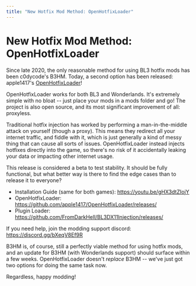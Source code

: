 ```yaml
---
title: "New Hotfix Mod Method: OpenHotfixLoader"
---
```


# New Hotfix Mod Method: OpenHotfixLoader

Since late 2020, the only reasonable method for using BL3 hotfix mods has been
c0dycode's B3HM.  Today, a second option has been released: apple1417's
[OpenHotfixLoader](https://github.com/apple1417/OpenHotfixLoader)!

OpenHotfixLoader works for both BL3 and Wonderlands.  It's extremely simple
with no bloat -- just place your mods in a mods folder and go!  The project is
also open source, and its most significant improvement of all: proxyless.

Traditional hotfix injection has worked by performing a man-in-the-middle
attack on yourself (though a proxy). This means they redirect all your internet
traffic, and fiddle with it, which is just generally a kind of messy thing that
can cause all sorts of issues. OpenHotfixLoader instead injects hotfixes
directly into the game, so there's no risk of it accidentally leaking your data
or impacting other internet usage.

This release is considered a beta to test stability. It should be fully
functional, but what better way is there to find the edge cases than to release
it to everyone?

- Installation Guide (same for both games): <https://youtu.be/gHX3dtZIojY>
- OpenHotfixLoader: <https://github.com/apple1417/OpenHotfixLoader/releases/>
- Plugin Loader: <https://github.com/FromDarkHell/BL3DX11Injection/releases/>

If you need help, join the modding support discord: <https://discord.gg/bXeqV8Ef9R>

B3HM is, of course, still a perfectly viable method for using hotfix mods, and
an update for B3HM (with Wonderlands support) should surface within a few weeks.
OpenHotfixLoader doesn't *replace* B3HM -- we've just got two options for doing
the same task now.

Regardless, happy modding!

